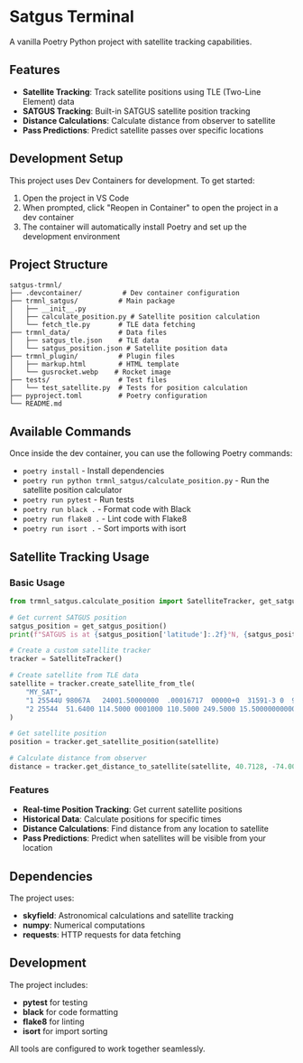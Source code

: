 # Satgus Terminal

A vanilla Poetry Python project with satellite tracking capabilities.

## Features

- **Satellite Tracking**: Track satellite positions using TLE (Two-Line Element) data
- **SATGUS Tracking**: Built-in SATGUS satellite position tracking
- **Distance Calculations**: Calculate distance from observer to satellite
- **Pass Predictions**: Predict satellite passes over specific locations

## Development Setup

This project uses Dev Containers for development. To get started:

1. Open the project in VS Code
2. When prompted, click "Reopen in Container" to open the project in a dev container
3. The container will automatically install Poetry and set up the development environment

## Project Structure

```
satgus-trmnl/
├── .devcontainer/          # Dev container configuration
├── trmnl_satgus/          # Main package
│   ├── __init__.py
│   ├── calculate_position.py # Satellite position calculation
│   └── fetch_tle.py       # TLE data fetching
├── trmnl_data/            # Data files
│   ├── satgus_tle.json    # TLE data
│   └── satgus_position.json # Satellite position data
├── trmnl_plugin/          # Plugin files
│   ├── markup.html        # HTML template
│   └── gusrocket.webp    # Rocket image
├── tests/                 # Test files
│   └── test_satellite.py  # Tests for position calculation
├── pyproject.toml         # Poetry configuration
└── README.md
```

## Available Commands

Once inside the dev container, you can use the following Poetry commands:

- `poetry install` - Install dependencies
- `poetry run python trmnl_satgus/calculate_position.py` - Run the satellite position calculator
- `poetry run pytest` - Run tests
- `poetry run black .` - Format code with Black
- `poetry run flake8 .` - Lint code with Flake8
- `poetry run isort .` - Sort imports with isort

## Satellite Tracking Usage

### Basic Usage

```python
from trmnl_satgus.calculate_position import SatelliteTracker, get_satgus_position

# Get current SATGUS position
satgus_position = get_satgus_position()
print(f"SATGUS is at {satgus_position['latitude']:.2f}°N, {satgus_position['longitude']:.2f}°E")

# Create a custom satellite tracker
tracker = SatelliteTracker()

# Create satellite from TLE data
satellite = tracker.create_satellite_from_tle(
    "MY_SAT",
    "1 25544U 98067A   24001.50000000  .00016717  00000+0  31591-3 0  9993",
    "2 25544  51.6400 114.5000 0001000 110.5000 249.5000 15.50000000000000"
)

# Get satellite position
position = tracker.get_satellite_position(satellite)

# Calculate distance from observer
distance = tracker.get_distance_to_satellite(satellite, 40.7128, -74.0060)  # NYC
```

### Features

- **Real-time Position Tracking**: Get current satellite positions
- **Historical Data**: Calculate positions for specific times
- **Distance Calculations**: Find distance from any location to satellite
- **Pass Predictions**: Predict when satellites will be visible from your location

## Dependencies

The project uses:
- **skyfield**: Astronomical calculations and satellite tracking
- **numpy**: Numerical computations
- **requests**: HTTP requests for data fetching

## Development

The project includes:
- **pytest** for testing
- **black** for code formatting
- **flake8** for linting
- **isort** for import sorting

All tools are configured to work together seamlessly. 